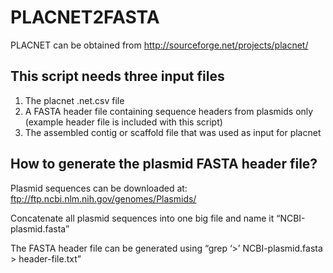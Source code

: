 # PLACNET2FASTA

PLACNET can be obtained from http://sourceforge.net/projects/placnet/

## This script needs three input files

1. The placnet .net.csv file 
2. A FASTA header file containing sequence headers from plasmids only (example header file is included with this script)
3. The assembled contig or scaffold file that was used as input for placnet

## How to generate the plasmid FASTA header file?

Plasmid sequences can be downloaded at: ftp://ftp.ncbi.nlm.nih.gov/genomes/Plasmids/

Concatenate all plasmid sequences into one big file and name it “NCBI-plasmid.fasta”

The FASTA header file can be generated using “grep ‘>’ NCBI-plasmid.fasta > header-file.txt”

